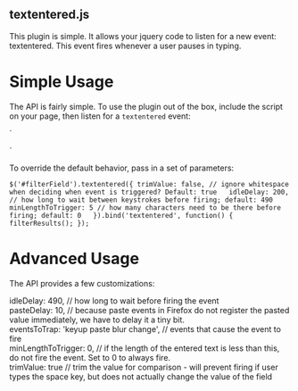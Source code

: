 textentered.js
--------------

This plugin is simple. It allows your jquery code to listen for a new event: textentered. This event fires whenever a user pauses in typing.

Simple Usage
============

The API is fairly simple. To use the plugin out of the box, include the script on your page, then listen for a `textentered` event:

`<script type="text/javascript" src="jquery.textentered.js"></script>  
<script type="text/javascript">  
    $('#filterField').bind('textentered', function() { ...//do stuff });  
</script>`  

To override the default behavior, pass in a set of parameters:

`$('#filterField').textentered({
   trimValue: false, // ignore whitespace when deciding when event is triggered? Default: true  
   idleDelay: 200, // how long to wait between keystrokes before firing; default: 490  
   minLengthToTrigger: 5 // how many characters need to be there before firing; default: 0  
}).bind('textentered', function() { filterResults(); });`  

Advanced Usage
==============

The API provides a few customizations:

  idleDelay: 490, // how long to wait before firing the event  
  pasteDelay: 10, // because paste events in Firefox do not register the pasted value immediately, we have to delay it a tiny bit.  
  eventsToTrap: 'keyup paste blur change', // events that cause the event to fire  
  minLengthToTrigger: 0, // if the length of the entered text is less than this, do not fire the event. Set to 0 to always fire.  
  trimValue: true // trim the value for comparison - will prevent firing if user types the space key, but does not actually change the value of the field